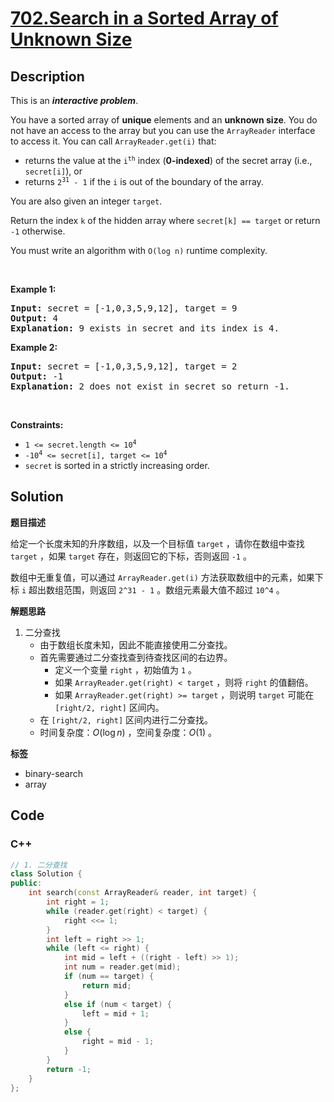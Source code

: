 # [702.Search in a Sorted Array of Unknown Size](https://leetcode.com/problems/search-in-a-sorted-array-of-unknown-size/description/)

## Description

<p>This is an <strong><em>interactive problem</em></strong>.</p>

<p>You have a sorted array of <strong>unique</strong> elements and an <strong>unknown size</strong>. You do not have an access to the array but you can use the <code>ArrayReader</code> interface to access it. You can call <code>ArrayReader.get(i)</code> that:</p>

<ul>
  <li>returns the value at the <code>i<sup>th</sup></code> index (<strong>0-indexed</strong>) of the secret array (i.e., <code>secret[i]</code>), or</li>
  <li>returns <code>2<sup>31</sup> - 1</code> if the <code>i</code> is out of the boundary of the array.</li>
</ul>

<p>You are also given an integer <code>target</code>.</p>

<p>Return the index <code>k</code> of the hidden array where <code>secret[k] == target</code> or return <code>-1</code> otherwise.</p>

<p>You must write an algorithm with <code>O(log n)</code> runtime complexity.</p>

<p>&nbsp;</p>
<p><strong class="example">Example 1:</strong></p>

<pre>
<strong>Input:</strong> secret = [-1,0,3,5,9,12], target = 9
<strong>Output:</strong> 4
<strong>Explanation:</strong> 9 exists in secret and its index is 4.
</pre>

<p><strong class="example">Example 2:</strong></p>

<pre>
<strong>Input:</strong> secret = [-1,0,3,5,9,12], target = 2
<strong>Output:</strong> -1
<strong>Explanation:</strong> 2 does not exist in secret so return -1.
</pre>

<p>&nbsp;</p>
<p><strong>Constraints:</strong></p>

<ul>
  <li><code>1 &lt;= secret.length &lt;= 10<sup>4</sup></code></li>
  <li><code>-10<sup>4</sup> &lt;= secret[i], target &lt;= 10<sup>4</sup></code></li>
  <li><code>secret</code> is sorted in a strictly increasing order.</li>
</ul>

## Solution

**题目描述**

给定一个长度未知的升序数组，以及一个目标值 `target` ，请你在数组中查找 `target` ，如果 `target` 存在，则返回它的下标，否则返回 `-1` 。

数组中无重复值，可以通过 `ArrayReader.get(i)` 方法获取数组中的元素，如果下标 `i` 超出数组范围，则返回 `2^31 - 1` 。数组元素最大值不超过 `10^4` 。

**解题思路**

1. 二分查找
   - 由于数组长度未知，因此不能直接使用二分查找。
   - 首先需要通过二分查找查到待查找区间的右边界。
     - 定义一个变量 `right` ，初始值为 `1` 。
     - 如果 `ArrayReader.get(right) < target` ，则将 `right` 的值翻倍。
     - 如果 `ArrayReader.get(right) >= target` ，则说明 `target` 可能在 `[right/2, right]` 区间内。
   - 在 `[right/2, right]` 区间内进行二分查找。
   - 时间复杂度：$O(\log n)$ ，空间复杂度：$O(1)$ 。

**标签**

- binary-search
- array

<!-- code start -->
## Code

### C++

```cpp
// 1. 二分查找
class Solution {
public:
    int search(const ArrayReader& reader, int target) {
        int right = 1;
        while (reader.get(right) < target) {
            right <<= 1;
        }
        int left = right >> 1;
        while (left <= right) {
            int mid = left + ((right - left) >> 1);
            int num = reader.get(mid);
            if (num == target) {
                return mid;
            }
            else if (num < target) {
                left = mid + 1;
            }
            else {
                right = mid - 1;
            }
        }
        return -1;
    }
};
```

<!-- code end -->
